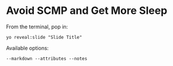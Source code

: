 
# Avoid SCMP and Get More Sleep

From the terminal, pop in:

  ```yo reveal:slide "Slide Title"```

Available options:

 ```--markdown --attributes --notes```
